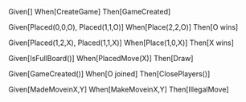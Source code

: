 Given[]
When[CreateGame]
Then[GameCreated]

Given[Placed(0,0,O), Placed(1,1,O)]
When[Place(2,2,O)]
Then[O wins]

Given[Placed(1,2,X), Placed(1,1,X)]
When[Place(1,0,X)]
Then[X wins]

Given[IsFullBoard()]
When[PlacedMove(X)]
Then[Draw]

Given[GameCreated()]
When[O joined]
Then[ClosePlayers()]

Given[MadeMoveinX,Y]
When[MakeMoveinX,Y]
Then[IllegalMove]
